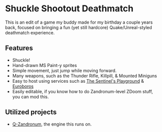 # Shuckle Shootout Deathmatch
This is an edit of a game my buddy made for my birthday a couple years back, focused on bringing a fun (yet still hardcore) Quake/Unreal-styled deathmatch experience.

## Features
- Shuckle!
- Hand-drawn MS Paint-y sprites
- Simple movement, just jump while moving forward.
- Many weapons, such as the Thunder Rifle, Killpill, & Mounted Miniguns
- Easy to host using services such as [The Sentinel's Playground](https://allfearthesentinel.com/) & [Euroboros](https://euroboros.net/)
- Easily editable, if you know how to do Zandronum-level ZDoom stuff, you can mod this.

## Utilized projects
- [Q-Zandronum](https://github.com/IgeNiaI/Q-Zandronum), the engine this runs on.
